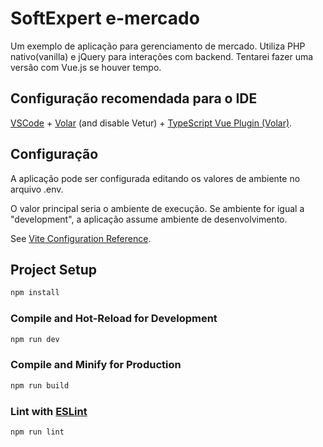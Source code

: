 # SoftExpert e-mercado

Um exemplo de aplicação para gerenciamento de mercado.
Utiliza PHP nativo(vanilla) e jQuery para interações com backend.
Tentarei fazer uma versão com Vue.js se houver tempo.

## Configuração recomendada para o IDE

[VSCode](https://code.visualstudio.com/) + [Volar](https://marketplace.visualstudio.com/items?itemName=Vue.volar) (and disable Vetur) + [TypeScript Vue Plugin (Volar)](https://marketplace.visualstudio.com/items?itemName=Vue.vscode-typescript-vue-plugin).

## Configuração
A aplicação pode ser configurada editando os valores de ambiente no arquivo .env.

O valor principal seria o ambiente de execução.
Se ambiente for igual a "development", a aplicação assume ambiente de desenvolvimento.

See [Vite Configuration Reference](https://vitejs.dev/config/).

## Project Setup

```sh
npm install
```

### Compile and Hot-Reload for Development

```sh
npm run dev
```

### Compile and Minify for Production

```sh
npm run build
```

### Lint with [ESLint](https://eslint.org/)

```sh
npm run lint
```
